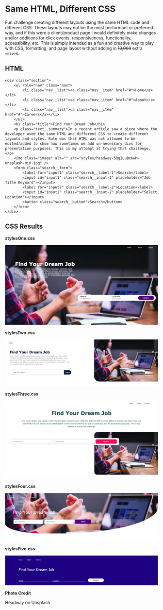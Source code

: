 # Same HTML, Different CSS
Fun challenge creating different layouts using the same HTML code and different CSS. These layouts may not be the most performant or preferred way, and if this were a client/product page I would definitely make changes and/or additions for click events, responsiveness, functionality, accessibility, etc. This is simply intended as a fun and creative way to play with CSS, formatting, and page layout without adding in ~~10,000~~ extra ```<div>```s.

## HTML

```
<div class="section">
    <ul role="nav" class="nav">
        <li class="nav__list"><a class="nav__item" href="#">Home</a></li>
        <li class="nav__list"><a class="nav__item" href="#">About</a></li>
        <li class="nav__list"><a class="nav__item" href="#">Careers</a></li>
    </ul>
    <h1 class="title">Find Your Dream Job</h1>
    <p class="text__summary">In a recent article saw a piece where the developer used the same HTML and different CSS to create different layouts and styles. Rule was that HTML was not allowed to be edited/added to show how sometimes we add un-necessary divs for presentation purposes. This is my attempt at trying that challenge.</p>
    <img class="image" alt="" src="styles/headway-5QgIuuBxKwM-unsplash-min.jpg" />
    <form class="search__form">
        <label for="input1" class="search__label-1">Search</label>
        <input id="input1" class="search__input-1" placeholder="Job Title Keyword"></input>
        <label for="input2" class="search__label-2">Location</label>
        <input id="input2" class="search__input-2" placeholder="Select Location"></input>
        <button class="search__button">Search</button>
    </form>
</div>
```
## CSS Results

**stylesOne.css**

![Image of CSS One](completedScreenshots/CSS1.png)

**stylesTwo.css**

![Image of CSS Two](completedScreenshots/CSS2.png)

**stylesThree.css**

![Image of CSS Three](completedScreenshots/CSS3.png)

**stylesFour.css**

![Image of CSS Four](completedScreenshots/CSS4.png)

**stylesFive.css**

![Image of CSS Five](completedScreenshots/CSS5.png)

**Photo Credit**

Headway on Unsplash
